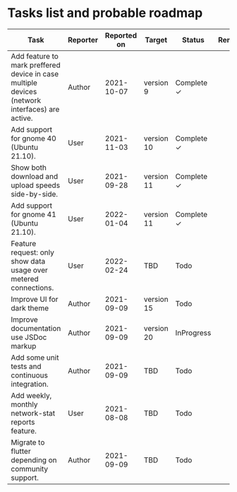 # Tasks list and probable roadmap

| Task | Reporter |  Reported on | Target | Status | Remarks |
| --- | --- | --- | --- | --- | --- |
|Add feature to mark preffered device in case multiple<br /> devices (network interfaces) are active. | Author | 2021-10-07 | version 9 | Complete ✓ |
|Add support for gnome 40 (Ubuntu 21.10). | User | 2021-11-03 | version 10 | Complete ✓ |
|Show both download and upload speeds side-by-side.| User | 2021-09-28 | version 11 | Complete ✓ |
|Add support for gnome 41 (Ubuntu 21.10). | User | 2022-01-04 | version 11 | Complete ✓ |
|Feature request: only show data usage over metered connections.| User | 2022-02-24 | TBD | Todo |
|Improve UI for dark theme| Author | 2021-09-09 | version 15 | Todo |
|Improve documentation use JSDoc markup | Author | 2021-09-09 | version 20 | InProgress |
|Add some unit tests and continuous integration.| Author | 2021-09-09 | TBD | Todo |
|Add weekly, monthly network-stat reports feature.| User | 2021-08-08 | TBD | Todo |
|Migrate to flutter depending on community support.| Author | 2021-09-09 | TBD | Todo |
